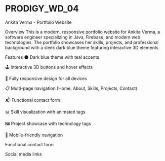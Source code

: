 # PRODIGY_WD_04
Ankita Verma - Portfolio Website


Overview
This is a modern, responsive portfolio website for Ankita Verma, a software engineer specializing in Java, Firebase, and modern web technologies. The portfolio showcases her skills, projects, and professional background with a sleek dark blue theme featuring interactive 3D elements.

Features
🌑 Dark blue theme with teal accents

🕹️ Interactive 3D buttons and hover effects

📱 Fully responsive design for all devices

📋 Multi-page navigation (Home, About, Skills, Projects, Contact)

📬 Functional contact form

📊 Skill visualization with animated tags

🖼️ Project showcase with technology tags

📱 Mobile-friendly navigation



Functional contact form

Social media links
